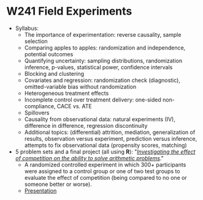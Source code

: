 # W241 Field Experiments

+ Syllabus:
    + The importance of experimentation: reverse causality, sample selection
    + Comparing apples to apples: randomization and independence, potential outcomes
    + Quantifying uncertainty: sampling distributions, randomization inference, p-values, statistical power, confidence intervals
    + Blocking and clustering
    + Covariates and regression: randomization check (diagnostic), omitted-variable bias without randomization
    + Heterogeneous treatment effects
    + Incomplete control over treatment delivery: one-sided non-compliance, CACE vs. ATE
    + Spillovers
    + Causality from observational data: natural experiments (IV), difference in difference, regression discontinuity
    + Additional topics: (differential) attrition, mediation, generalization of results, observation versus experiment, prediction versus inference, attempts to fix observational data (propensity scores, matching)
+ 5 problem sets and a final project (all using **R**): "[*Investigating the effect of competition on the ability to solve arithmetic problems*](https://docs.google.com/viewer?url=https://github.com/juanjocarin/W241-Field-Experiments/raw/master/Final%20Project/FinalPaper_Soto-Neff-Carin-Tumuluri.pdf)."
    + A randomized controlled experiment in which 300+ participants were assigned to a control group or one of two test groups to evaluate the effect of competition (being compared to no one or someone better or worse).
    + [Presentation](https://docs.google.com/presentation/d/1CN9XqDRyDQaVjPz7LSdroSeaE96LYxqoAbCXw9WQfpw/edit?usp=sharing)
